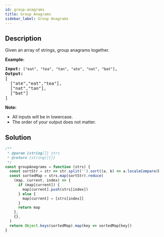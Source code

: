 ```yaml
---
id: group-anagrams
title: Group Anagrams
sidebar_label: Group Anagrams
---
```

## Description
<div class="description">
<p>Given an array of strings, group anagrams together.</p>

<p><strong>Example:</strong></p>

<pre>
<strong>Input:</strong> <code>[&quot;eat&quot;, &quot;tea&quot;, &quot;tan&quot;, &quot;ate&quot;, &quot;nat&quot;, &quot;bat&quot;]</code>,
<strong>Output:</strong>
[
  [&quot;ate&quot;,&quot;eat&quot;,&quot;tea&quot;],
  [&quot;nat&quot;,&quot;tan&quot;],
  [&quot;bat&quot;]
]</pre>

<p><strong>Note:</strong></p>

<ul>
	<li>All inputs will be in lowercase.</li>
	<li>The order of your output does not&nbsp;matter.</li>
</ul>

</div>

## Solution
```javascript
/**
 * @param {string[]} strs
 * @return {string[][]}
 */
const groupAnagrams = function (strs) {
  const sortStr = str => str.split('').sort((a, b) => a.localeCompare(b)).join('')
  const sortedMap = strs.map(sortStr).reduce(
    (map, current, index) => {
      if (map[current]) {
        map[current].push(strs[index])
      } else {
        map[current] = [strs[index]]
      }
      return map
    },
    {},
  )
  return Object.keys(sortedMap).map(key => sortedMap[key])
}

```